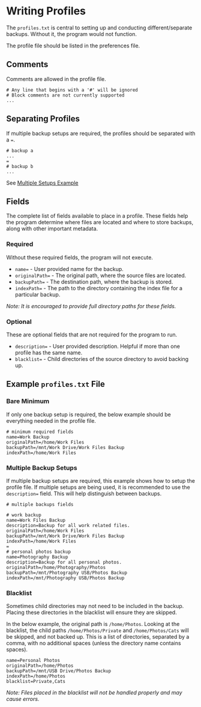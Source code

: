 # Writing Profiles

The `profiles.txt` is central to setting up and conducting different/separate backups. Without it, the program would not function.

The profile file should be listed in the preferences file. 

## Comments

Comments are allowed in the profile file.

```
# Any line that begins with a '#' will be ignored
# Block comments are not currently supported
...
```

## Separating Profiles

If multiple backup setups are required, the profiles should be separated with a `=`.

```
# backup a
...
=
# backup b
...
```

See [Multiple Setups Example](#multiple-backup-setups)

## Fields

The complete list of fields available to place in a profile. These fields help the program determine where files are located and where to store backups, along with other important metadata.

### Required

Without these required fields, the program will not execute.

- `name=` - User provided name for the backup.
- `originalPath=` - The original path, where the source files are located.
- `backupPath=` - The destination path, where the backup is stored.
- `indexPath=` - The path to the directory containing the index file for a particular backup.

*Note: It is encouraged to provide full directory paths for these fields.*

### Optional

These are optional fields that are not required for the program to run.

- `description=` - User provided description. Helpful if more than one profile has the same name.
- `blacklist=` - Child directories of the source directory to avoid backing up.

## Example `profiles.txt` File

### Bare Minimum

If only one backup setup is required, the below example should be everything needed in the profile file.

```
# minimum required fields
name=Work Backup
originalPath=/home/Work Files
backupPath=/mnt/Work Drive/Work Files Backup
indexPath=/home/Work Files
```

### Multiple Backup Setups

If multiple backup setups are required, this example shows how to setup the profile file. If multiple setups are being used, it is recommended to use the `description=` field. This will help distinguish between backups.

```
# multiple backups fields

# work backup
name=Work Files Backup
description=Backup for all work related files.
originalPath=/home/Work Files
backupPath=/mnt/Work Drive/Work Files Backup
indexPath=/home/Work Files
=
# personal photos backup
name=Photography Backup
description=Backup for all personal photos.
originalPath=/home/Photography/Photos
backupPath=/mnt/Photography USB/Photos Backup
indexPath=/mnt/Photography USB/Photos Backup
```

### Blacklist

Sometimes child directories may not need to be included in the backup. Placing these directories in the blacklist will ensure they are skipped.

In the below example, the original path is `/home/Photos`. Looking at the blacklist, the child paths `/home/Photos/Private` and `/home/Photos/Cats` will be skipped, and not backed up. This is a list of directories, separated by a comma, with no additional spaces (unless the directory name contains spaces).

```
name=Personal Photos
originalPath=/home/Photos
backupPath=/mnt/USB Drive/Photos Backup
indexPath=/home/Photos
blacklist=Private,Cats
```

*Note: Files placed in the blacklist will not be handled properly and may cause errors.*

